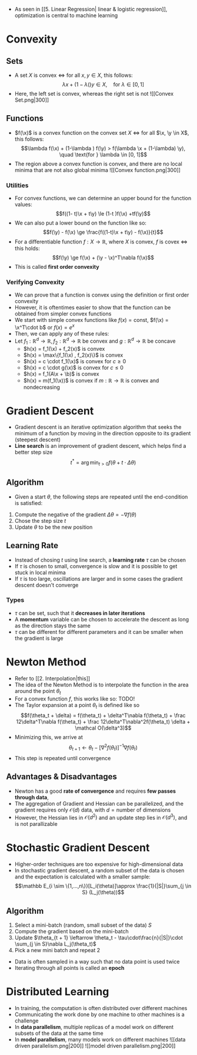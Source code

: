 $\DeclareMathOperator{\x}{\mathbf x} \DeclareMathOperator{\y}{\mathbf y} \DeclareMathOperator{\w}{\mathbf w}\DeclareMathOperator{\b}{\mathbf b}$
- As seen in [[5. Linear Regression| linear & logistic regression]], optimization is central to machine learning
# Convexity 
## Sets
- A set $X$ is convex $\Leftrightarrow$ for all $x, y \in X$, this follows: 
$$\lambda x + (1-\lambda() y \in X, \quad \text{for } \lambda \in [0, 1] $$
- Here, the left set is convex, whereas the right set is not
![[Convex Set.png|300]]
## Functions
- $f(\x)$ is a convex function on the convex set $X$ $\Leftrightarrow$ for all $\x, \y \in X$, this follows: 
$$\lambda f(\x) + (1-\lambda ) f(\y) > f(\lambda \x + (1-\lambda) \y), \quad \text{for } \lambda \in [0, 1]$$
- The region above a convex function is convex, and there are no local minima that are not also global minima 
![[Convex function.png|300]]
### Utilities
- For convex functions, we can determine an upper bound for the function values: 
$$f((1- t)\x + t\y) \le (1-t )f(\x) +tf(\y)$$
- We can also put a lower bound on the function like so: 
$$f(\y) - f(\x) \ge \frac{f((1-t)\x + t\y) - f(\x)}{t}$$
- For a differentiable function $f: X \to \mathbb R$, where $X$ is convex, $f$ is covex $\Leftrightarrow$ this holds:  
$$f(\y) \ge f(\x) + (\y - \x)^T\nabla f(\x)$$
- This is called **first order convexity**
### Verifying Convexity
-  We can prove that a function is convex using the definition or first order convexity
- However, it is oftentimes easier to show that the function can be obtained from simpler convex functions 
- We start with simple convex functions like $f(x) = \text{const}$, $f(\x) = \x^T\cdot b$ or $f(x) = e^x$ 
- Then, we can apply any of these rules: 
- Let $f_1: \mathbb R^d \to \mathbb R, \, f_2: \mathbb R^d \to \mathbb R$ be convex and $g: \mathbb R^d \to \mathbb R$ be concave
	- $h(x) = f_1(\x) + f_2(x)$ is convex
	- $h(x) = \max\{f_1(\x) , f_2(x)\}$ is convex
	- $h(x) = c \cdot f_1(\x)$ is convex for $c \ge 0$
	- $h(x) = c \cdot g(\x)$ is convex for $c \le 0$
	- $h(x) = f_1(A\x + \b)$ is convex
	- $h(x) = m(f_1(\x))$ is convex if $m: \mathbb R\to \mathbb R$ is  convex and nondecreasing
# Gradient Descent
- Gradient descent is an iterative optimization algorithm that seeks the minimum of a function by moving in the direction opposite to its gradient (steepest descent)
- **Line search** is an improvement of gradient descent, which helps find a better step size
$$t^* = \arg \min_{t > 0} f(\theta + t \cdot \Delta \theta)$$
## Algorithm
- Given a start $\theta$, the following steps are repeated until the end-condition is satisfied:
1. Compute the negative of the gradient $\Delta \theta = - \nabla f(\theta)$
3. Chose the step size $t$
4. Update $\theta$ to be the new position
## Learning Rate
- Instead of chosing $t$ using line search, a **learning rate** $\tau$ can be chosen
- If $\tau$ is chosen to small, convergence is slow and it is possible to get stuck in local minima
- If $\tau$ is too large, oscillations are larger and in some cases the gradient descent doesn't converge
### Types
- $\tau$ can be set, such that it **decreases in later iterations**
- A **momentum** variable can be chosen to accelerate the descent as long as the direction stays the same
- $\tau$ can be different for different parameters and it can be smaller when the gradient is large
# Newton Method
- Refer to [[2. Interpolation|this]]
- The idea of the Newton Method is to interpolate the function in the area around the point $\theta_t$
- For a convex function $f$, this works like so: TODO!
- The Taylor expansion at a point $\theta_t$ is defined like so
$$f(\theta_t + \delta) = f(\theta_t) + \delta^T\nabla f(\theta_t) + \frac 12\delta^T\nabla f(\theta_t) + \frac 12\delta^T\nabla^2f(\theta_t) \delta + \mathcal O(\delta^3)$$
- Minimizing this, we arrive at
$$\theta_{t+1}\leftarrow \theta_t-\left[\nabla^2 f(\theta_t)\right]^{-1}\nabla f(\theta_t)$$
- This step is repeated until convergence
## Advantages & Disadvantages
- Newton has a good **rate of convergence** and requires **few passes through data**, 
- The aggregation of Gradient and Hessian can be parallelized, and the gradient requires only $\mathcal O(d)$ data, with $d = \text{number of dimensions}$
- However, the Hessian lies in $\mathcal O(d^2)$ and an update step lies in $\mathcal O(d^3)$, and is not parallizable
# Stochastic Gradient Descent
- Higher-order techniques are too expensive for high-dimensional data
- In stochastic gradient descent, a random subset of the data is chosen and the expectation is calculated with a smaller sample: 
$$\mathbb E_{i \sim \{1,...,n\}}[L_i(\theta)]\approx \frac{1}{|S|}\sum_{j \in S} (L_j(\theta))$$
## Algorithm
1. Select a mini-batch (random, small subset of the data) $S$ 
2. Compute the gradient based on the mini-batch
3. Update $\theta_{t + 1} \leftarrow \theta_t - \tau\cdot\frac{n}{|S|}\cdot \sum_{j \in S}\nabla L_j(\theta_t)$
4. Pick a new mini batch and repeat 2 
- Data is often sampled in a way such that no data point is used twice
- Iterating through all points is called an **epoch**
# Distributed Learning
- In training, the computation is often distributed over different machines
- Communicating the work done by one machine to other machines is a challenge
- In **data parallelism**, multiple replicas of a model work on different subsets of the data at the same time
- In **model parallelism**, many models work on different machines
![[data driven parallelism.png|200]]  ![[model driven parallelism.png|200]]